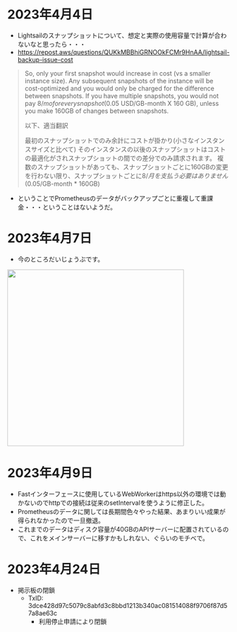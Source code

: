 # 2023年4月4日

- Lightsailのスナップショットについて、想定と実際の使用容量で計算が合わないなと思ったら・・・
- https://repost.aws/questions/QUKkMBBhiGRNOOkFCMr9HnAA/lightsail-backup-issue-cost

>So, only your first snapshot would increase in cost (vs a smaller instance size).
>Any subsequent snapshots of the instance will be cost-optimized and you would only be charged for the difference between snapshots.
>If you have multiple snapshots, you would not pay $8/mo for every snapshot ($0.05 USD/GB-month X 160 GB), unless you make 160GB of changes between snapshots.
>
>以下、適当翻訳
>
>最初のスナップショットでのみ余計にコストが掛かり(小さなインスタンスサイズと比べて)
>そのインスタンスの以後のスナップショットはコストの最適化がされスナップショットの間での差分でのみ請求されます。
>複数のスナップショットがあっても、スナップショットごとに160GBの変更を行わない限り、スナップショットごとに$8/月を支払う必要はありません($0.05/GB-month * 160GB)

- ということでPrometheusのデータがバックアップごとに重複して重課金・・・ということはないようだ。

# 2023年4月7日

- 今のところだいじょうぶです。
<img src="https://t1.jpnkn.com/wp-content/uploads/2023/04/09211025/developer.twitter.com_en_portal_projects-and-apps.png" width="400">

# 2023年4月9日

- Fastインターフェースに使用しているWebWorkerはhttps以外の環境では動かないのでhttpでの接続は従来のsetIntervalを使うように修正した。
- Prometheusのデータに関しては長期間色々やった結果、あまりいい成果が得られなかったので一旦撤退。
- これまでのデータはディスク容量が40GBのAPIサーバーに配置されているので、これをメインサーバーに移すかもしれない、ぐらいのモチベで。


# 2023年4月24日
 - 掲示板の閉鎖
   - TxID: 3dce428d97c5079c8abfd3c8bbd1213b340ac081514088f9706f87d57a8ae63c
     - 利用停止申請により閉鎖
